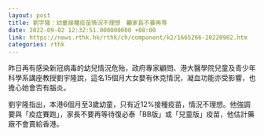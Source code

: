 ```yaml
---
layout: post
title: 劉宇隆：幼童接種疫苗情況不理想　籲家長不要再等
date: 2022-09-02 12:32:51.000000000 +08:00
link: https://news.rthk.hk/rthk/ch/component/k2/1665266-20220902.htm
categories: rthk
---
```


昨日再有感染新冠病毒的幼兒情況危殆，政府專家顧問、港大醫學院兒童及青少年科學系講座教授劉宇隆說，這名15個月大女嬰有休克情況，凝血功能亦受影響，也擔心她會否有腦炎。

劉宇隆指出，本港6個月至3歲幼童，只有近12%接種疫苗，情況不理想。他強調要與「疫症賽跑」，家長不要再等待復必泰「BB版」或「兒童版」疫苗，他估計藥廠不會賣給香港。
